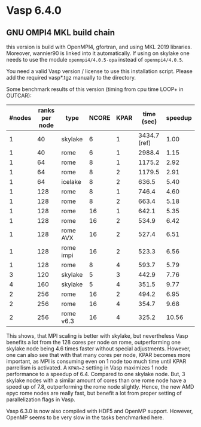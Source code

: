 # Vasp 6.4.0


## GNU OMPI4 MKL build chain

this version is build with OpenMPI4, gfortran, and using MKL 2019 libraries. Moreover, wannier90 is linked into it automatically. If using on skylake one needs to use the module `openmpi4/4.0.5-opa` instead of `openmpi4/4.0.5`. 

You need a valid Vasp version / license to use this installation script. Please add the required vasp*.tgz manually to the directory.

Some benchmark results of this version (timing from cpu time LOOP+ in OUTCAR):

| #nodes | ranks per node | type     | NCORE | KPAR | time (sec)   | speedup |
|---     |---             |---       |---    |---   |---           |---      | 
| 1      | 40             | skylake  | 6     | 1    | 3434.7 (ref) | 1.00    |
| 1      | 40             | rome     | 6     | 1    | 2988.4       | 1.15    |
| 1      | 64             | rome     | 8     | 1    | 1175.2       | 2.92    |
| 1      | 64             | rome     | 8     | 2    | 1179.5       | 2.91    |
| 1      | 64             | icelake  | 8     | 2    | 636.5        | 5.40    |
| 1      | 128            | rome     | 8     | 1    | 746.4        | 4.60    |
| 1      | 128            | rome     | 8     | 2    | 663.4        | 5.18    |
| 1      | 128            | rome     | 16    | 1    | 642.1        | 5.35    |
| 1      | 128            | rome     | 16    | 2    | 534.9        | 6.42    |
| 1      | 128            | rome AVX | 16    | 2    | 527.4        | 6.51    |
| 1      | 128            | rome impi| 16    | 2    | 523.3        | 6.56    |
| 1      | 128            | rome     | 8     | 4    | 593.7        |  5.79   |
| 3      | 120            | skylake  | 5     | 3    | 442.9        | 7.76    |
| 4      | 160            | skylake  | 5     | 4    | 351.5        | 9.77    |
| 2      | 256            | rome     | 16    | 2    | 494.2        | 6.95    |
| 2      | 256            | rome     | 16    | 4    | 354.7        | 9.68    |
| 2      | 256            | rome v6.3| 16    | 4    | 325.2        | 10.56   |

This shows, that MPI scaling is better with skylake, but nevertheless Vasp benefits a lot from the 128 cores per node on rome, outperforming one skylake node being 4.6 times faster without special adjustments. However, one can also see that with that many cores per node, KPAR becomes more important, as MPI is consuming even on 1 node too much time until KPAR parrellism is activated. A `KPAR=2` setting in Vasp maximizes 1 node performance to a speedup of 6.4. Compared to one skylake node. But, 3 skylake nodes with a similar amount of cores than one rome node have a speed up of 7.8, outperforming the rome node slightly. Hence, the new AMD epyc rome nodes are really fast, but benefit a lot from proper setting of parallelization flags in Vasp.

Vasp 6.3.0 is now also compiled with HDF5 and OpenMP support. However, OpenMP seems to be very slow in the tasks benchmarked here.
